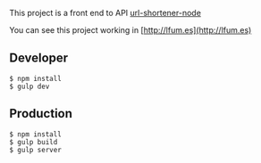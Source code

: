 This project is a front end to API [url-shortener-node](https://github.com/lcfumes/url-shortener-node)

You can see this project working in [http://lfum.es](http://lfum.es)

## Developer ##
```
$ npm install
$ gulp dev
```

## Production ##
```
$ npm install
$ gulp build
$ gulp server
```

